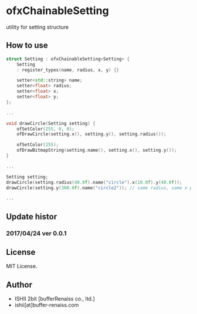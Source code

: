 # ofxChainableSetting

utility for setting structure

## How to use

```cpp
struct Setting : ofxChainableSetting<Setting> {
	Setting
	: register_types(name, radius, x, y) {}

	setter<std::string> name;
	setter<float> radius;
	setter<float> x;
	setter<float> y;
};

...

void drawCircle(Setting setting) {
	ofSetColor(255, 0, 0);
	ofDrawCircle(setting.x(), setting.y(), setting.radius());

	ofSetColor(255);
	ofDrawBitmapString(setting.name(), setting.x(), setting.y());
}

...

Setting setting;
drawCircle(setting.radius(40.0f).name("circle").x(10.0f).y(40.0f));
drawCircle(setting.y(300.0f).name("circle2")); // same radius, same x position

...

```

## Update histor

### 2017/04/24 ver 0.0.1

## License

MIT License.

## Author

* ISHII 2bit [bufferRenaiss co., ltd.]
* ishii[at]buffer-renaiss.com
